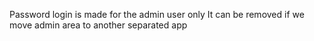 Password login is made for the admin user only
It can be removed if we move admin area to another separated app